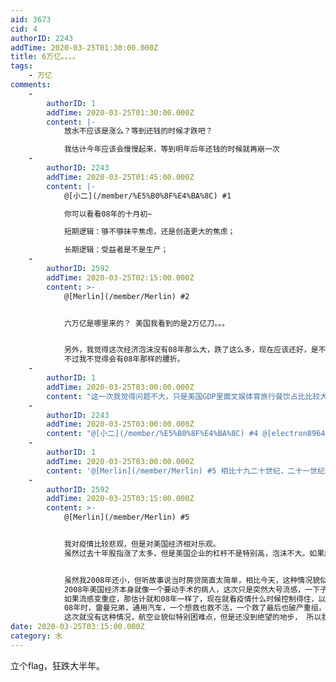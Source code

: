 ```yaml
---
aid: 3673
cid: 4
authorID: 2243
addTime: 2020-03-25T01:30:00.000Z
title: 6万亿。。。。
tags:
    - 万亿
comments:
    -
        authorID: 1
        addTime: 2020-03-25T01:30:00.000Z
        content: |-
            放水不应该是涨么？等到还钱的时候才跌吧？

            我估计今年应该会慢慢起来，等到明年后年还钱的时候就再崩一次
    -
        authorID: 2243
        addTime: 2020-03-25T01:45:00.000Z
        content: |-
            @[小二](/member/%E5%B0%8F%E4%BA%8C) #1

            你可以看看08年的十月初~

            短期逻辑：够不够抹平焦虑，还是创造更大的焦虑；

            长期逻辑：受益者是不是生产；
    -
        authorID: 2592
        addTime: 2020-03-25T02:15:00.000Z
        content: >-
            @[Merlin](/member/Merlin) #2


            六万亿是哪里来的？ 美国我看到的是2万亿刀。。。


            另外，我觉得这次经济泡沫没有08年那么大，跌了这么多，现在应该还好，是不是底部很难判断，因为底部本身就无法预测加上疫情未定，
            不过我不觉得会有08年那样的腰折。
    -
        authorID: 1
        addTime: 2020-03-25T03:00:00.000Z
        content: "这一次我觉得问题不大，只是美国GDP里面文娱体育旅行餐饮占比比较大，短期影响很大。另外在川普减税和督促降息之下，美国企业并没有将资金用于扩大在生产，而是拿去回购股票了，算是一点泡沫破灭。\n\n我担心的是美国现在基础利率和日本一个水平，债务又那么大，将来怕不是再也出不来了。\n\n土工嘛！放水熬过鬼门关，每次碰到危机就放水，等到经济总量上去了，水也就不是水了，但经济总量不可能无限增加，这一招迟早\U0001F48A。"
    -
        authorID: 2243
        addTime: 2020-03-25T03:00:00.000Z
        content: "@[小二](/member/%E5%B0%8F%E4%BA%8C) #4 @[electron8964](/member/electron8964) #3\n\n貌似是(4h 前)才出的消息。~~你们总是如此乐观~\U0001F600"
    -
        authorID: 1
        addTime: 2020-03-25T03:00:00.000Z
        content: '@[Merlin](/member/Merlin) #5 相比十九二十世纪，二十一世纪发生的事情简直不算个事情，乐观是正常的'
    -
        authorID: 2592
        addTime: 2020-03-25T03:15:00.000Z
        content: >-
            @[Merlin](/member/Merlin) #5


            我对疫情比较悲观，但是对美国经济相对乐观。
            虽然过去十年股指涨了太多，但是美国企业的杠杆不是特别高，泡沫不大。如果疫情持续以指数增长，那确实可怕。


            虽然我2008年还小，但听故事说当时房贷简直太简单，相比今天，这种情况貌似好多了。
            2008年美国经济本身就像一个要动手术的病人，这次只是突然大号流感，一下子没缓过来，身体底子还不错，有些肥胖。
            如果流感变重症，那估计就和08年一样了，现在就看疫情什么时候控制得住，以及什么企业要破产。
            08年时，雷曼兄弟，通用汽车，一个想救也救不活，一个救了最后也破产重组，
            这次就没有这种情况，航空业貌似特别困难点，但是还没到绝望的地步， 所以我偏向乐观。
date: 2020-03-25T03:15:00.000Z
category: 水
---
```


立个flag，狂跌大半年。
